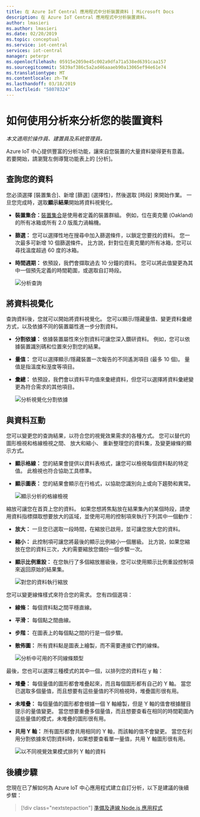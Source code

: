 ```yaml
---
title: 在 Azure IoT Central 應用程式中分析裝置資料 | Microsoft Docs
description: 在 Azure IoT Central 應用程式中分析裝置資料。
author: lmasieri
ms.author: lmasieri
ms.date: 02/20/2019
ms.topic: conceptual
ms.service: iot-central
services: iot-central
manager: peterpr
ms.openlocfilehash: 05915e2059e45c002a9dfa71a538ed6391caa157
ms.sourcegitcommit: 5839af386c5a2ad46aaaeb90a13065ef94e61e74
ms.translationtype: MT
ms.contentlocale: zh-TW
ms.lasthandoff: 03/18/2019
ms.locfileid: "58078324"
---
```

# <a name="how-to-use-analytics-to-analyze-your-device-data"></a>如何使用分析來分析您的裝置資料

*本文適用於操作員、建置員及系統管理員。*

Azure IoT 中心提供豐富的分析功能，讓來自您裝置的大量資料變得更有意義。 若要開始，請瀏覽左側導覽功能表上的 [分析]。

## <a name="querying-your-data"></a>查詢您的資料

您必須選擇 [裝置集合]、新增 [篩選] (選擇性)，然後選取 [時段] 來開始作業。 一旦您完成時，選取**顯示結果**開始將資料視覺化。

* **裝置集合：**[裝置集合](howto-use-device-sets.md)是使用者定義的裝置群組。 例如，位在奧克蘭 (Oakland) 的所有冰箱或所有 2.0 版風力渦輪機。

* **篩選：** 您可以選擇性地在搜尋中加入篩選條件，以鎖定您要找的資料。 您一次最多可新增 10 個篩選條件。 比方說，針對位在奧克蘭的所有冰箱，您可以尋找溫度超過 60 度的冰箱。
* **時間週期：** 依預設，我們會擷取過去 10 分鐘的資料。 您可以將此值變更為其中一個預先定義的時間範圍，或選取自訂時段。

  ![分析查詢](media/howto-create-analytics/analytics-query.png)

## <a name="visualizing-your-data"></a>將資料視覺化

查詢資料後，您就可以開始將資料視覺化。 您可以顯示/隱藏量值、變更資料彙總方式，以及依據不同的裝置屬性進一步分割資料。  

* **分割依據：** 依據裝置屬性來分割資料可讓您深入鑽研資料。 例如，您可以依據裝置識別碼和位置來分割您的結果。

* **量值：** 您可以選擇顯示/隱藏裝置一次報告的不同遙測項目 (最多 10 個)。 量值是指溫度和溼度等項目。

* **彙總：** 依預設，我們會以資料平均值來彙總資料，但您可以選擇將資料彙總變更為符合需求的其他項目。

   ![分析視覺化分割依據](media/howto-create-analytics/analytics-splitby.png)

## <a name="interacting-with-your-data"></a>與資料互動

您可以變更您的查詢結果，以符合您的視覺效果需求的各種方式。 您可以替代的圖形檢視和格線檢視之間、 放大和縮小、 重新整理您的資料集，及變更線條的顯示方式。

* **顯示格線：** 您的結果會提供以資料表格式，讓您可以檢視每個資料點的特定值。 此檢視也符合協助工具標準。
* **顯示圖表：** 您的結果會顯示在行格式，以協助您識別向上或向下趨勢和異常。

  ![顯示分析的格線檢視](media/howto-create-analytics/analytics-showgrid.png)

縮放可讓您在首頁上您的資料。 如果您想將焦點放在結果集內的某個時段，請使用資料指標擷取想要放大的區域，並使用可用的控制項來執行下列其中一個動作：

* **放大：** 一旦您已選取一段時間，在縮放已啟用，並可讓您放大您的資料。
* **縮小：** 此控制項可讓您將最後的顯示比例縮小一個層級。 比方說，如果您縮放在您的資料三次，大約需要縮放您備份一個步驟一次。
* **顯示比例重設：** 在您執行了多個縮放層級後，您可以使用顯示比例重設控制項來返回原始的結果集。

  ![對您的資料執行縮放](media/howto-create-analytics/analytics-zoom.png)

您可以變更線條樣式來符合您的需求。 您有四個選項：

* **線條：** 每個資料點之間平穩直線。
* **平滑：** 每個點之間曲線。
* **步階：** 在圖表上的每個點之間的行是一個步驟。
* **散佈圖：** 所有資料點是圖表上繪製，而不需要連接它們的線條。

  ![分析中可用的不同線條類型](media/howto-create-analytics/analytics-linetypes.png)

最後，您也可以選擇三種模式的其中一個，以排列您的資料在 y 軸：

* **堆疊：** 每個量值的圖形都會堆疊起來，而且每個圖形都有自己的 Y 軸。 當您已選取多個量值，而且想要有這些量值的不同檢視時，堆疊圖形很有用。
* **未堆疊：** 每個量值的圖形都會根據一個 Y 軸繪製，但是 Y 軸的值會根據醒目提示的量值變更。 當您想要重疊多個量值，而且想要查看在相同的時間範圍內這些量值的模式，未堆疊的圖形很有用。
* **共用 Y 軸：** 所有圖形都會共用相同的 Y 軸，而該軸的值不會變更。 當您在利用分割依據來切割資料時，如果想要查看單一量值，共用 Y 軸圖形很有用。

  ![以不同視覺效果模式排列 Y 軸的資料](media/howto-create-analytics/analytics-yaxis.png)

## <a name="next-steps"></a>後續步驟

您現在已了解如何為 Azure IoT 中心應用程式建立自訂分析，以下是建議的後續步驟：

> [!div class="nextstepaction"]
> [準備及連線 Node.js 應用程式](howto-connect-nodejs.md)